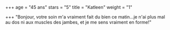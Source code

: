 +++
age = "45 ans"
stars = "5"
title = "Katleen"
weight = "1"

+++
"Bonjour, votre soin m'a vraiment fait du bien ce matin...je n'ai plus mal au dos ni aux muscles des jambes, et je me sens vraiment en forme!"